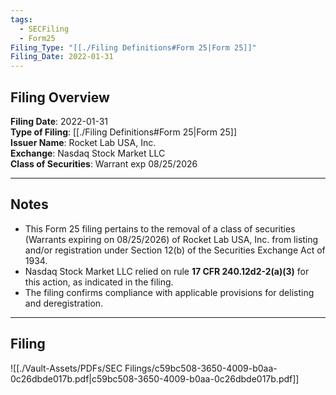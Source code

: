 ```yaml
---
tags:
  - SECFiling
  - Form25
Filing_Type: "[[./Filing Definitions#Form 25|Form 25]]"
Filing_Date: 2022-01-31
---
```


## Filing Overview

**Filing Date**: 2022-01-31  
**Type of Filing**: [[./Filing Definitions#Form 25|Form 25]]  
**Issuer Name**: Rocket Lab USA, Inc.  
**Exchange**: Nasdaq Stock Market LLC  
**Class of Securities**: Warrant exp 08/25/2026  

---

## Notes

- This Form 25 filing pertains to the removal of a class of securities (Warrants expiring on 08/25/2026) of Rocket Lab USA, Inc. from listing and/or registration under Section 12(b) of the Securities Exchange Act of 1934.
- Nasdaq Stock Market LLC relied on rule **17 CFR 240.12d2-2(a)(3)** for this action, as indicated in the filing.
- The filing confirms compliance with applicable provisions for delisting and deregistration.

---

## Filing

![[./Vault-Assets/PDFs/SEC Filings/c59bc508-3650-4009-b0aa-0c26dbde017b.pdf|c59bc508-3650-4009-b0aa-0c26dbde017b.pdf]]
